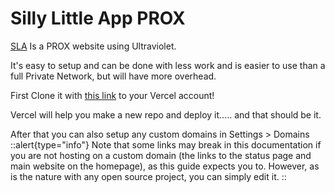 # Silly Little App PROX
[SLA](https://github.com/DamianSwanAAJHS2/acprox) Is a PROX website using Ultraviolet. 

It's easy to setup and can be done with less work and is easier to use than a full Private Network, but will have more overhead.

First Clone it with [this link](https://vercel.com/new/git/external?repository-url=https://github.com/DamianSwanAAJHS2/acprox) to your Vercel account!

Vercel will help you make a new repo and deploy it..... and that should be it.

After that you can also setup any custom domains in Settings > Domains
::alert{type="info"}
Note that some links may break in this documentation if you are not hosting on a custom domain (the links to the status page and main website on the homepage), as this guide expects you to. However, as is the nature with any open source project, you can simply edit it.
::
